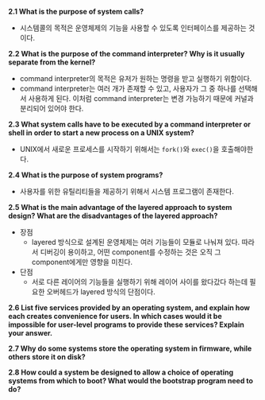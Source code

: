 **2.1 What is the purpose of system calls?**    
* 시스템콜의 목적은 운영체제의 기능을 사용할 수 있도록 인터페이스를 제공하는 것이다.  

**2.2 What is the purpose of the command interpreter? Why is it usually separate from the kernel?**  
* command interpreter의 목적은 유저가 원하는 명령을 받고 실행하기 위함이다.  
* command interpreter는 여러 개가 존재할 수 있고, 사용자가 그 중 하나를 선택해서 사용하게 된다. 이처럼 command interpreter는 변경 가능하기 때문에 커널과 분리되어 있어야 한다.  

**2.3 What system calls have to be executed by a command interpreter or shell in order to start a new process on a UNIX system?**  
* UNIX에서 새로운 프로세스를 시작하기 위해서는 `fork()`와 `exec()`을 호출해야한다. 

**2.4 What is the purpose of system programs?**  
* 사용자를 위한 유틸리티들을 제공하기 위해서 시스템 프로그램이 존재한다.

**2.5 What is the main advantage of the layered approach to system design? What are the disadvantages of the layered approach?**  
* 장점
	* layered 방식으로 설계된 운영체제는 여러 기능들이 모듈로 나눠져 있다. 따라서 디버깅이 용이하고, 어떤 component를 수정하는 것은 오직 그 component에게만 영향을 미친다.
* 단점
	* 서로 다른 레이어의 기능들을 실행하기 위해 레이어 사이를 왔다갔다 하는데 필요한 오버헤드가 layered 방식의 단점이다.  

**2.6 List five services provided by an operating system, and explain how each creates convenience for users. In which cases would it be impossible for user-level programs to provide these services? Explain your answer.**  

**2.7 Why do some systems store the operating system in firmware, while others store it on disk?**  

**2.8 How could a system be designed to allow a choice of operating systems from which to boot? What would the bootstrap program need to do?**  
